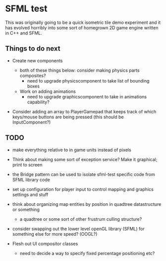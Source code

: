 SFML test
=========

This was originally going to be a quick isometric tile demo experiment and it has evolved horribly into some sort of homegrown 2D game engine written in C++ and SFML.

Things to do next
-----------------
* Create new components
   * both of these things below: consider making physics parts composites?
      * need to upgrade physicscomponent to take list of bounding boxes
   * Work on adding animations
      * need to upgrade graphicscomponent to take in animations capability?

* Consider adding an array to PlayerGamepad that keeps track of which keys/mouse buttons
   are being pressed (this should be InputComponent?)

TODO
----
* make everything relative to in game units instead of pixels

* Think about making some sort of exception service? Make it graphical; print to screen
 
* the Bridge pattern can be used to isolate sfml-test specific code from SFML library code

* set up configuration for player input to control mapping and graphics settings and stuff

* think about organizing map entities by position in quadtree datastructure or something
   * a quadtree or some sort of other frustrum culling structure?

* consider swapping out the lower level openGL library (SFML) for something else for more speed? (OOGL?)

* Flesh out UI compositor classes
   * need to decide a way to specify fixed percentage positioning etc?
